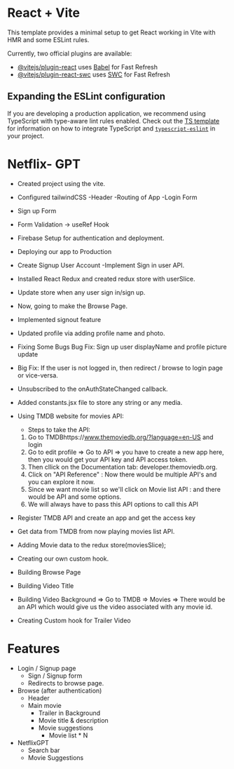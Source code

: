 # React + Vite

This template provides a minimal setup to get React working in Vite with HMR and some ESLint rules.

Currently, two official plugins are available:

- [@vitejs/plugin-react](https://github.com/vitejs/vite-plugin-react/blob/main/packages/plugin-react) uses [Babel](https://babeljs.io/) for Fast Refresh
- [@vitejs/plugin-react-swc](https://github.com/vitejs/vite-plugin-react/blob/main/packages/plugin-react-swc) uses [SWC](https://swc.rs/) for Fast Refresh

## Expanding the ESLint configuration

If you are developing a production application, we recommend using TypeScript with type-aware lint rules enabled. Check out the [TS template](https://github.com/vitejs/vite/tree/main/packages/create-vite/template-react-ts) for information on how to integrate TypeScript and [`typescript-eslint`](https://typescript-eslint.io) in your project.


# Netflix- GPT
- Created project using the vite.
- Configured tailwindCSS
-Header
-Routing of App
-Login Form
- Sign up Form
- Form Validation
  -> useRef Hook


- Firebase Setup for authentication and deployment.
- Deploying our app to Production

- Create Signup User Account
-Implement Sign in user API.
- Installed React Redux and created redux store with userSlice.
- Update store when any user sign in/sign up.

- Now, going to make the Browse Page.
- Implemented signout feature 
- Updated profile via adding profile name and photo.
- Fixing Some Bugs
 Bug Fix:  Sign up user displayName and profile picture update
 - Big Fix: If the user is not logged in, then redirect / browse to login page or vice-versa.

- Unsubscribed to the onAuthStateChanged callback.
- Added constants.jsx file to store any string or any media.

- Using TMDB website for movies API:
  - Steps to take the API:
  1. Go to TMDBhttps://www.themoviedb.org/?language=en-US and login 
  2. Go to edit profile => Go to API => you have to create a new app here, then you would get your API key and API access token.
  3. Then cllick on the Documentation tab: developer.themoviedb.org.
  4. Click on "API Reference" : Now there would be multiple API's and you can explore it now.
  5. Since we want movie list so we'll click on Movie list API : and there would be API and some options.
  6. We will always have to pass this API options to call this API

- Register TMDB API and create an app and get the access key
- Get data from TMDB from now playing movies list API.

- Adding Movie data to the redux store(moviesSlice);

- Creating our own custom hook.
 
- Building Browse Page

- Building Video Title

- Building Video Background => Go to TMDB => Movies => There would be an API which would give us the video associated with any movie id.

- Creating Custom hook for Trailer Video


# Features
- Login / Signup page
    - Sign / Signup form
    - Redirects to browse page.
- Browse (after authentication)
    - Header
    - Main movie
        - Trailer in Background
        - Movie title & description
        - Movie suggestions
            - Movie list * N
- NetflixGPT
    - Search bar
    - Movie Suggestions

